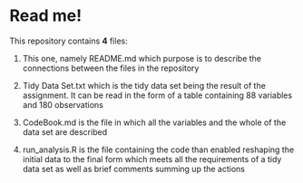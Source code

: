 
# Read me!


This repository contains **4** files:

1. This one, namely README.md which purpose is to describe the connections between the files in the repository

2. Tidy Data Set.txt which is the tidy data set being the result of the assignment. It can be read in the form of a table
   containing 88 variables and 180 observations

3. CodeBook.md is the file in which all the variables and the whole of the data set are described

4. run_analysis.R is the file containing the code than enabled reshaping the initial data to the final form
   which meets all the requirements of a tidy data set as well as brief comments summing up the actions
